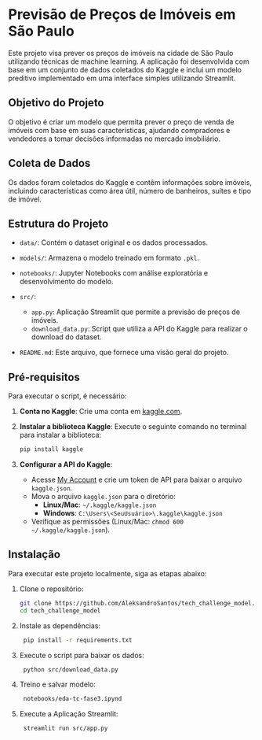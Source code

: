 # Previsão de Preços de Imóveis em São Paulo

Este projeto visa prever os preços de imóveis na cidade de São Paulo utilizando técnicas de machine learning. A aplicação foi desenvolvida com base em um conjunto de dados coletados do Kaggle e inclui um modelo preditivo implementado em uma interface simples utilizando Streamlit.

## Objetivo do Projeto

O objetivo é criar um modelo que permita prever o preço de venda de imóveis com base em suas características, ajudando compradores e vendedores a tomar decisões informadas no mercado imobiliário.

## Coleta de Dados

Os dados foram coletados do Kaggle e contêm informações sobre imóveis, incluindo características como área útil, número de banheiros, suítes e tipo de imóvel.

## Estrutura do Projeto

- `data/`: Contém o dataset original e os dados processados.
- `models/`: Armazena o modelo treinado em formato `.pkl`.
- `notebooks/`: Jupyter Notebooks com análise exploratória e desenvolvimento do modelo.
- `src/`:
  - `app.py`: Aplicação Streamlit que permite a previsão de preços de imóveis.
  - `download_data.py`: Script que utiliza a API do Kaggle para realizar o download do dataset.
  
- `README.md`: Este arquivo, que fornece uma visão geral do projeto.

## Pré-requisitos

Para executar o script, é necessário:

1. **Conta no Kaggle**: Crie uma conta em [kaggle.com](https://www.kaggle.com/).
2. **Instalar a biblioteca Kaggle**: Execute o seguinte comando no terminal para instalar a biblioteca:
    ```bash
    pip install kaggle
    ```

3. **Configurar a API do Kaggle**:
    - Acesse [My Account](https://www.kaggle.com/account) e crie um token de API para baixar o arquivo `kaggle.json`.
    - Mova o arquivo `kaggle.json` para o diretório:
        - **Linux/Mac**: `~/.kaggle/kaggle.json`
        - **Windows**: `C:\Users\<SeuUsuário>\.kaggle\kaggle.json`
    - Verifique as permissões (Linux/Mac: `chmod 600 ~/.kaggle/kaggle.json`).

## Instalação

Para executar este projeto localmente, siga as etapas abaixo:

1. Clone o repositório:
   ```bash
   git clone https://github.com/AleksandroSantos/tech_challenge_model.git
   cd tech_challenge_model
   ```

2. Instale as dependências:
   ```bash
    pip install -r requirements.txt
   ```

3. Execute o script para baixar os dados:
   ```bash
    python src/download_data.py
   ```

4. Treino e salvar modelo:
   ```bash
    notebooks/eda-tc-fase3.ipynd
   ```

5. Execute a Aplicação Streamlit:
   ```bash
    streamlit run src/app.py
   ```